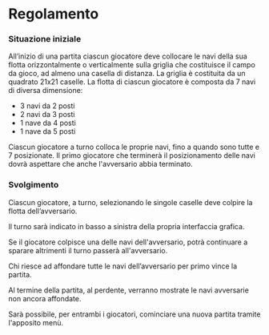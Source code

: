 # Regolamento
### **Situazione iniziale**
All’inizio di una partita ciascun giocatore deve collocare le navi della sua flotta orizzontalmente o verticalmente sulla
griglia che costituisce il campo da gioco, ad almeno una casella di distanza. 
La griglia è costituita da un quadrato 21x21 caselle.
La flotta di ciascun giocatore è composta da 7 navi di diversa dimensione:
- 3 navi da 2 posti
- 2 navi da 3 posti
- 1 nave da 4 posti
- 1 nave da 5 posti

Ciascun giocatore a turno colloca le proprie navi, fino a quando sono tutte e 7 posizionate.
Il primo giocatore che terminerà il posizionamento delle navi dovrà aspettare che anche l'avversario abbia terminato.

### **Svolgimento**
Ciascun giocatore, a turno, selezionando le singole caselle deve colpire la flotta dell’avversario.

Il turno sarà indicato in basso a sinistra della propria interfaccia grafica.

Se il giocatore colpisce una delle navi dell'avversario, potrà continuare a sparare altrimenti il turno passerà all'avversario.

Chi riesce ad affondare tutte le navi dell’avversario per primo vince la partita.

Al termine della partita, al perdente, verranno mostrate le navi avversarie non ancora affondate.

Sarà possibile, per entrambi i giocatori, cominciare una nuova partita tramite l'apposito menù.
